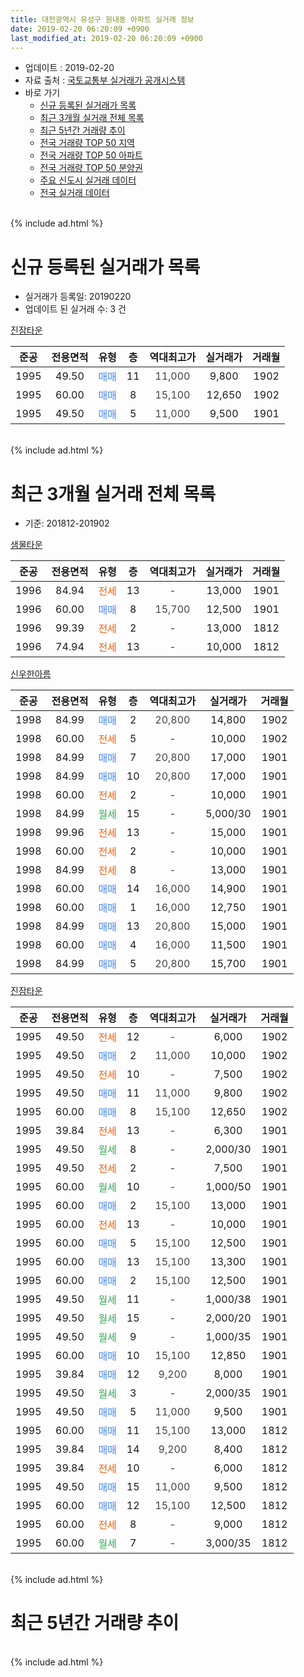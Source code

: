```yaml
---
title: 대전광역시 유성구 원내동 아파트 실거래 정보
date: 2019-02-20 06:20:09 +0900
last_modified_at: 2019-02-20 06:20:09 +0900
---
```


* 업데이트 : 2019-02-20
* 자료 출처 : [국토교통부 실거래가 공개시스템](http://rt.molit.go.kr)
* 바로 가기
    * [신규 등록된 실거래가 목록](#신규-등록된-실거래가-목록)
    * [최근 3개월 실거래 전체 목록](#최근-3개월-실거래-전체-목록)
    * [최근 5년간 거래량 추이](#최근-5년간-거래량-추이)
    * [전국 거래량 TOP 50 지역](https://inasie.github.io/apt-trade-info/최근-3개월-전국에서-가장-거래가-많이-발생한-지역)
    * [전국 거래량 TOP 50 아파트](https://inasie.github.io/apt-trade-info/최근-3개월-전국에서-가장-거래가-많이-발생한-아파트)
    * [전국 거래량 TOP 50 분양권](https://inasie.github.io/apt-trade-info/최근-3개월-전국에서-가장-거래가-많이-발생한-분양권)
    * [주요 신도시 실거래 데이터](https://inasie.github.io/apt-trade-info/주요-신도시)
    * [전국 실거래 데이터](https://inasie.github.io/apt-trade-info/전국)
<br>
{% include ad.html %}
<br>

# 신규 등록된 실거래가 목록
* 실거래가 등록일: 20190220
* 업데이트 된 실거래 수: 3 건


[진잠타운](https://search.naver.com/search.naver?query=%EB%8C%80%EC%A0%84%EA%B4%91%EC%97%AD%EC%8B%9C+%EC%9C%A0%EC%84%B1%EA%B5%AC+%EC%9B%90%EB%82%B4%EB%8F%99+%EC%A7%84%EC%9E%A0%ED%83%80%EC%9A%B4)

|준공|전용면적|유형|층|역대최고가|실거래가|거래월|
|:---:|:---:|:---:|:---:|:---:|:---:|:---:|
|1995|49.50|<span style="color:#4285f3">매매</span>|11|<span style="color:#444444">11,000</span>|9,800|1902|
|1995|60.00|<span style="color:#4285f3">매매</span>|8|<span style="color:#444444">15,100</span>|12,650|1902|
|1995|49.50|<span style="color:#4285f3">매매</span>|5|<span style="color:#444444">11,000</span>|9,500|1901|


<br>
{% include ad.html %}
<br>

# 최근 3개월 실거래 전체 목록
* 기준: 201812-201902


[샘물타운](https://search.naver.com/search.naver?query=%EB%8C%80%EC%A0%84%EA%B4%91%EC%97%AD%EC%8B%9C+%EC%9C%A0%EC%84%B1%EA%B5%AC+%EC%9B%90%EB%82%B4%EB%8F%99+%EC%83%98%EB%AC%BC%ED%83%80%EC%9A%B4)

|준공|전용면적|유형|층|역대최고가|실거래가|거래월|
|:---:|:---:|:---:|:---:|:---:|:---:|:---:|
|1996|84.94|<span style="color:#ff5a00">전세</span>|13|<span style="color:#444444">-</span>|13,000|1901|
|1996|60.00|<span style="color:#4285f3">매매</span>|8|<span style="color:#444444">15,700</span>|12,500|1901|
|1996|99.39|<span style="color:#ff5a00">전세</span>|2|<span style="color:#444444">-</span>|13,000|1812|
|1996|74.94|<span style="color:#ff5a00">전세</span>|13|<span style="color:#444444">-</span>|10,000|1812|

[신우한아름](https://search.naver.com/search.naver?query=%EB%8C%80%EC%A0%84%EA%B4%91%EC%97%AD%EC%8B%9C+%EC%9C%A0%EC%84%B1%EA%B5%AC+%EC%9B%90%EB%82%B4%EB%8F%99+%EC%8B%A0%EC%9A%B0%ED%95%9C%EC%95%84%EB%A6%84)

|준공|전용면적|유형|층|역대최고가|실거래가|거래월|
|:---:|:---:|:---:|:---:|:---:|:---:|:---:|
|1998|84.99|<span style="color:#4285f3">매매</span>|2|<span style="color:#444444">20,800</span>|14,800|1902|
|1998|60.00|<span style="color:#ff5a00">전세</span>|5|<span style="color:#444444">-</span>|10,000|1902|
|1998|84.99|<span style="color:#4285f3">매매</span>|7|<span style="color:#444444">20,800</span>|17,000|1901|
|1998|84.99|<span style="color:#4285f3">매매</span>|10|<span style="color:#444444">20,800</span>|17,000|1901|
|1998|60.00|<span style="color:#ff5a00">전세</span>|2|<span style="color:#444444">-</span>|10,000|1901|
|1998|84.99|<span style="color:#34a853">월세</span>|15|<span style="color:#444444">-</span>|5,000/30|1901|
|1998|99.96|<span style="color:#ff5a00">전세</span>|13|<span style="color:#444444">-</span>|15,000|1901|
|1998|60.00|<span style="color:#ff5a00">전세</span>|2|<span style="color:#444444">-</span>|10,000|1901|
|1998|84.99|<span style="color:#ff5a00">전세</span>|8|<span style="color:#444444">-</span>|13,000|1901|
|1998|60.00|<span style="color:#4285f3">매매</span>|14|<span style="color:#444444">16,000</span>|14,900|1901|
|1998|60.00|<span style="color:#4285f3">매매</span>|1|<span style="color:#444444">16,000</span>|12,750|1901|
|1998|84.99|<span style="color:#4285f3">매매</span>|13|<span style="color:#444444">20,800</span>|15,000|1901|
|1998|60.00|<span style="color:#4285f3">매매</span>|4|<span style="color:#444444">16,000</span>|11,500|1901|
|1998|84.99|<span style="color:#4285f3">매매</span>|5|<span style="color:#444444">20,800</span>|15,700|1901|

[진잠타운](https://search.naver.com/search.naver?query=%EB%8C%80%EC%A0%84%EA%B4%91%EC%97%AD%EC%8B%9C+%EC%9C%A0%EC%84%B1%EA%B5%AC+%EC%9B%90%EB%82%B4%EB%8F%99+%EC%A7%84%EC%9E%A0%ED%83%80%EC%9A%B4)

|준공|전용면적|유형|층|역대최고가|실거래가|거래월|
|:---:|:---:|:---:|:---:|:---:|:---:|:---:|
|1995|49.50|<span style="color:#ff5a00">전세</span>|12|<span style="color:#444444">-</span>|6,000|1902|
|1995|49.50|<span style="color:#4285f3">매매</span>|2|<span style="color:#444444">11,000</span>|10,000|1902|
|1995|49.50|<span style="color:#ff5a00">전세</span>|10|<span style="color:#444444">-</span>|7,500|1902|
|1995|49.50|<span style="color:#4285f3">매매</span>|11|<span style="color:#444444">11,000</span>|9,800|1902|
|1995|60.00|<span style="color:#4285f3">매매</span>|8|<span style="color:#444444">15,100</span>|12,650|1902|
|1995|39.84|<span style="color:#ff5a00">전세</span>|13|<span style="color:#444444">-</span>|6,300|1901|
|1995|49.50|<span style="color:#34a853">월세</span>|8|<span style="color:#444444">-</span>|2,000/30|1901|
|1995|49.50|<span style="color:#ff5a00">전세</span>|2|<span style="color:#444444">-</span>|7,500|1901|
|1995|60.00|<span style="color:#34a853">월세</span>|10|<span style="color:#444444">-</span>|1,000/50|1901|
|1995|60.00|<span style="color:#4285f3">매매</span>|2|<span style="color:#444444">15,100</span>|13,000|1901|
|1995|60.00|<span style="color:#ff5a00">전세</span>|13|<span style="color:#444444">-</span>|10,000|1901|
|1995|60.00|<span style="color:#4285f3">매매</span>|5|<span style="color:#444444">15,100</span>|12,500|1901|
|1995|60.00|<span style="color:#4285f3">매매</span>|13|<span style="color:#444444">15,100</span>|13,300|1901|
|1995|60.00|<span style="color:#4285f3">매매</span>|2|<span style="color:#444444">15,100</span>|12,500|1901|
|1995|49.50|<span style="color:#34a853">월세</span>|11|<span style="color:#444444">-</span>|1,000/38|1901|
|1995|49.50|<span style="color:#34a853">월세</span>|15|<span style="color:#444444">-</span>|2,000/20|1901|
|1995|49.50|<span style="color:#34a853">월세</span>|9|<span style="color:#444444">-</span>|1,000/35|1901|
|1995|60.00|<span style="color:#4285f3">매매</span>|10|<span style="color:#444444">15,100</span>|12,850|1901|
|1995|39.84|<span style="color:#4285f3">매매</span>|12|<span style="color:#444444">9,200</span>|8,000|1901|
|1995|49.50|<span style="color:#34a853">월세</span>|3|<span style="color:#444444">-</span>|2,000/35|1901|
|1995|49.50|<span style="color:#4285f3">매매</span>|5|<span style="color:#444444">11,000</span>|9,500|1901|
|1995|60.00|<span style="color:#4285f3">매매</span>|11|<span style="color:#444444">15,100</span>|13,000|1812|
|1995|39.84|<span style="color:#4285f3">매매</span>|14|<span style="color:#444444">9,200</span>|8,400|1812|
|1995|39.84|<span style="color:#ff5a00">전세</span>|10|<span style="color:#444444">-</span>|6,000|1812|
|1995|49.50|<span style="color:#4285f3">매매</span>|15|<span style="color:#444444">11,000</span>|9,500|1812|
|1995|60.00|<span style="color:#4285f3">매매</span>|12|<span style="color:#444444">15,100</span>|12,500|1812|
|1995|60.00|<span style="color:#ff5a00">전세</span>|8|<span style="color:#444444">-</span>|9,000|1812|
|1995|60.00|<span style="color:#34a853">월세</span>|7|<span style="color:#444444">-</span>|3,000/35|1812|


<br>
{% include ad.html %}
<br>

# 최근 5년간 거래량 추이


<div style="width:100%;">
    <canvas id="deal_progress" height="200"></canvas>
</div>

<script>
new Chart(document.getElementById("deal_progress"), {
    type: 'line',
    data: {
        labels: ['201402','201403','201404','201405','201406','201407','201408','201409','201410','201411','201412','201501','201502','201503','201504','201505','201506','201507','201508','201509','201510','201511','201512','201601','201602','201603','201604','201605','201606','201607','201608','201609','201610','201611','201612','201701','201702','201703','201704','201705','201706','201707','201708','201709','201710','201711','201712','201801','201802','201803','201804','201805','201806','201807','201808','201809','201810','201811','201812','201901','201902'],
        datasets: [{
            label: '매매',
            pointRadius: 1,
            data: [26, 27, 11, 19, 6, 16, 7, 18, 16, 10, 14, 14, 17, 33, 32, 9, 13, 9, 12, 18, 18, 11, 9, 15, 21, 11, 16, 9, 14, 14, 13, 20, 34, 24, 19, 10, 15, 18, 14, 26, 13, 10, 9, 13, 17, 13, 17, 16, 17, 14, 16, 14, 9, 7, 10, 12, 16, 7, 4, 15, 4],
            borderColor: "rgba(255, 201, 14, 1)",
            backgroundColor: "rgba(255, 201, 14, 0.5)",
            fill: false,
            lineTension: 0
        },{
            label: '전월세',
            pointRadius: 1,
            data: [17, 19, 14, 11, 11, 9, 11, 14, 13, 11, 14, 15, 16, 27, 9, 9, 13, 7, 17, 10, 18, 5, 9, 7, 13, 11, 14, 7, 10, 14, 18, 13, 13, 17, 7, 8, 18, 10, 11, 9, 7, 15, 3, 11, 10, 9, 15, 12, 7, 10, 7, 11, 14, 10, 7, 6, 12, 8, 5, 15, 3],
            borderColor: "rgba(0, 141, 185, 1)",
            backgroundColor: "rgba(0, 141, 185, 0.5)",
            fill: false,
            lineTension: 0
        }
        ]
    },
    options: {
        responsive: true,
        title: {
            display: false
        },
        tooltips: {
            mode: 'index',
            intersect: false
        },
        hover: {
            mode: 'nearest',
            intersect: true
        },
        scales: {
            xAxes: [{
                display: true,
                scaleLabel: {
                    display: true,
                    labelString: '년/월'
                }
            }],
            yAxes: [{
                display: true,
                ticks: {
                    suggestedMin: 0,
                },
                scaleLabel: {
                    display: true,
                    labelString: '실거래 수'
                }
            }]
        }
    }
});

</script>


<br>
{% include ad.html %}
<br>

